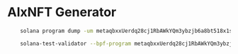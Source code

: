 # AIxNFT Generator 

``` bash
    solana program dump -um metaqbxxUerdq28cj1RbAWkYQm3ybzjb6a8bt518x1s metadata.so
```
``` bash
    solana-test-validator --bpf-program metaqbxxUerdq28cj1RbAWkYQm3ybzjb6a8bt518x1s metadata.so -r
```